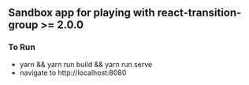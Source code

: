 ## Sandbox app for playing with react-transition-group >= 2.0.0

### To Run
* yarn && yarn run build && yarn run serve
* navigate to http://localhost:8080
